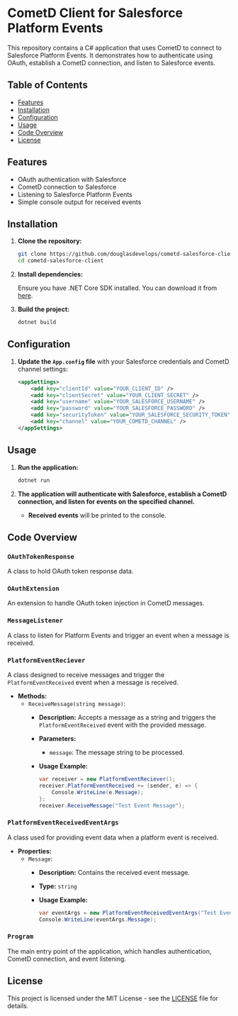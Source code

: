 # CometD Client for Salesforce Platform Events

This repository contains a C# application that uses CometD to connect to Salesforce Platform Events. It demonstrates how to authenticate using OAuth, establish a CometD connection, and listen to Salesforce events.

## Table of Contents

- [Features](#features)
- [Installation](#installation)
- [Configuration](#configuration)
- [Usage](#usage)
- [Code Overview](#code-overview)
- [License](#license)

## Features

- OAuth authentication with Salesforce
- CometD connection to Salesforce
- Listening to Salesforce Platform Events
- Simple console output for received events

## Installation

1. **Clone the repository:**

    ```bash
    git clone https://github.com/douglasdevelops/cometd-salesforce-client.git
    cd cometd-salesforce-client
    ```

2. **Install dependencies:**

   Ensure you have .NET Core SDK installed. You can download it from [here](https://dotnet.microsoft.com/download).

3. **Build the project:**

    ```bash
    dotnet build
    ```

## Configuration

1. **Update the `App.config` file** with your Salesforce credentials and CometD channel settings:

    ```xml
    <appSettings>
        <add key="clientId" value="YOUR_CLIENT_ID" />
        <add key="clientSecret" value="YOUR_CLIENT_SECRET" />
        <add key="username" value="YOUR_SALESFORCE_USERNAME" />
        <add key="password" value="YOUR_SALESFORCE_PASSWORD" />
        <add key="securityToken" value="YOUR_SALESFORCE_SECURITY_TOKEN" />
        <add key="channel" value="YOUR_COMETD_CHANNEL" />
    </appSettings>
    ```

## Usage

1. **Run the application:**

    ```bash
    dotnet run
    ```

2. **The application will authenticate with Salesforce, establish a CometD connection, and listen for events on the specified channel.**

   - **Received events** will be printed to the console.

## Code Overview

### `OAuthTokenResponse`

A class to hold OAuth token response data.

### `OAuthExtension`

An extension to handle OAuth token injection in CometD messages.

### `MessageListener`

A class to listen for Platform Events and trigger an event when a message is received.

### `PlatformEventReciever`

A class designed to receive messages and trigger the `PlatformEventReceived` event when a message is received.

- **Methods:**
  - `ReceiveMessage(string message)`: 
    - **Description:** Accepts a message as a string and triggers the `PlatformEventReceived` event with the provided message.
    - **Parameters:** 
      - `message`: The message string to be processed.
    - **Usage Example:** 

      ```csharp
      var receiver = new PlatformEventReciever();
      receiver.PlatformEventReceived += (sender, e) => {
          Console.WriteLine(e.Message);
      };
      receiver.ReceiveMessage("Test Event Message");
      ```

### `PlatformEventReceivedEventArgs`

A class used for providing event data when a platform event is received.

- **Properties:**
  - `Message`: 
    - **Description:** Contains the received event message.
    - **Type:** `string`
    - **Usage Example:**

      ```csharp
      var eventArgs = new PlatformEventReceivedEventArgs("Test Event Message");
      Console.WriteLine(eventArgs.Message);
      ```

### `Program`

The main entry point of the application, which handles authentication, CometD connection, and event listening.

## License

This project is licensed under the MIT License - see the [LICENSE](LICENSE) file for details.

